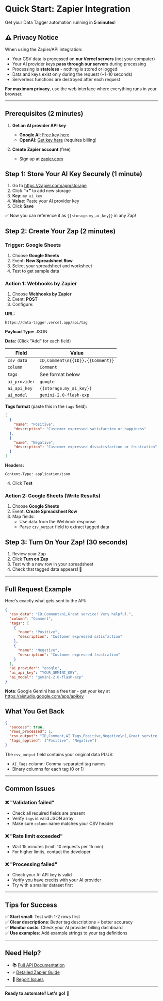 # Quick Start: Zapier Integration

Get your Data Tagger automation running in **5 minutes**!

## ⚠️ Privacy Notice

When using the Zapier/API integration:
- Your CSV data is processed on **our Vercel servers** (not your computer)
- Your AI provider keys **pass through our servers** during processing
- Processing is **stateless** - nothing is stored or logged
- Data and keys exist only during the request (~1-10 seconds)
- Serverless functions are destroyed after each request

**For maximum privacy**, use the web interface where everything runs in your browser.

---

## Prerequisites (2 minutes)

1. **Get an AI provider API key**
   - **Google AI**: [Free key here](https://aistudio.google.com/app/apikey)
   - **OpenAI**: [Get key here](https://platform.openai.com/api-keys) (requires billing)
   
2. **Create Zapier account** (free)
   - Sign up at [zapier.com](https://zapier.com/sign-up)

## Step 1: Store Your AI Key Securely (1 minute)

1. Go to https://zapier.com/app/storage
2. Click **"+"** to add new storage
3. **Key**: `my_ai_key`
4. **Value**: Paste your AI provider key
5. Click **Save**

✅ Now you can reference it as `{{storage.my_ai_key}}` in any Zap!

## Step 2: Create Your Zap (2 minutes)

### Trigger: Google Sheets
1. Choose **Google Sheets**
2. Event: **New Spreadsheet Row**
3. Select your spreadsheet and worksheet
4. Test to get sample data

### Action 1: Webhooks by Zapier
1. Choose **Webhooks by Zapier**
2. Event: **POST**
3. Configure:

**URL:**
```
https://data-tagger.vercel.app/api/tag
```

**Payload Type:** JSON

**Data:** (Click "Add" for each field)

| Field | Value |
|-------|-------|
| `csv_data` | `ID,Comment\n{{ID}},{{Comment}}` |
| `column` | `Comment` |
| `tags` | See format below |
| `ai_provider` | `google` |
| `ai_api_key` | `{{storage.my_ai_key}}` |
| `ai_model` | `gemini-2.0-flash-exp` |

**Tags format** (paste this in the `tags` field):
```json
[
  {
    "name": "Positive",
    "description": "Customer expressed satisfaction or happiness"
  },
  {
    "name": "Negative",
    "description": "Customer expressed dissatisfaction or frustration"
  }
]
```

**Headers:**
```
Content-Type: application/json
```

4. Click **Test**

### Action 2: Google Sheets (Write Results)
1. Choose **Google Sheets**
2. Event: **Create Spreadsheet Row**
3. Map fields:
   - Use data from the Webhook response
   - Parse `csv_output` field to extract tagged data

## Step 3: Turn On Your Zap! (30 seconds)

1. Review your Zap
2. Click **Turn on Zap**
3. Test with a new row in your spreadsheet
4. Check that tagged data appears! 🎉

---

## Full Request Example

Here's exactly what gets sent to the API:

```json
{
  "csv_data": "ID,Comment\n1,Great service! Very helpful.",
  "column": "Comment",
  "tags": [
    {
      "name": "Positive",
      "description": "Customer expressed satisfaction"
    },
    {
      "name": "Negative",
      "description": "Customer expressed frustration"
    }
  ],
  "ai_provider": "google",
  "ai_api_key": "YOUR_GEMINI_KEY",
  "ai_model": "gemini-2.0-flash-exp"
}
```

**Note**: Google Gemini has a free tier - get your key at https://aistudio.google.com/app/apikey

## What You Get Back

```json
{
  "success": true,
  "rows_processed": 1,
  "csv_output": "ID,Comment,AI_Tags,Positive,Negative\n1,Great service! Very helpful.,Positive,1,0",
  "tags_applied": ["Positive", "Negative"]
}
```

The `csv_output` field contains your original data PLUS:
- `AI_Tags` column: Comma-separated tag names
- Binary columns for each tag (0 or 1)

---

## Common Issues

### ❌ "Validation failed"
- Check all required fields are present
- Verify `tags` is valid JSON array
- Make sure `column` name matches your CSV header

### ❌ "Rate limit exceeded"
- Wait 15 minutes (limit: 10 requests per 15 min)
- For higher limits, contact the developer

### ❌ "Processing failed"
- Check your AI API key is valid
- Verify you have credits with your AI provider
- Try with a smaller dataset first

---

## Tips for Success

✅ **Start small**: Test with 1-2 rows first  
✅ **Clear descriptions**: Better tag descriptions = better accuracy  
✅ **Monitor costs**: Check your AI provider billing dashboard  
✅ **Use examples**: Add example strings to your tag definitions  

---

## Need Help?

- 📚 [Full API Documentation](https://github.com/Apochry/Data-Tagger/blob/main/API_DOCUMENTATION.md)
- ⚡ [Detailed Zapier Guide](https://github.com/Apochry/Data-Tagger/blob/main/ZAPIER_GUIDE.md)
- 🐛 [Report Issues](https://github.com/Apochry/Data-Tagger/issues)

---

**Ready to automate? Let's go!** 🚀

